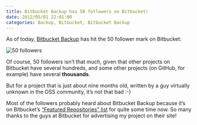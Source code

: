 ```yaml
---
title: Bitbucket Backup has 50 followers on Bitbucket!
date: 2012/05/01 22:01:00
categories: Backup, Bitbucket, Bitbucket Backup
---
```


As of today, [Bitbucket Backup](http://christianspecht.de/bitbucket-backup/) has hit the 50 follower mark on Bitbucket:

![50 followers](/img/bbb-50-followers.png "50 followers")

Of course, 50 followers isn’t that much, given that other projects on Bitbucket have several hundreds, and some other projects (on GitHub, for example) have several **thousands**.

But for a project that is just about nine months old, written by a guy virtually unknown in the OSS community, it’s not that bad :-)

Most of the followers probably heard about Bitbucket Backup because it’s on Bitbucket’s [“Featured Repositories” list](https://bitbucket.org/explore) for quite some time now.
So many thanks to the guys at Bitbucket for advertising my project on their site!